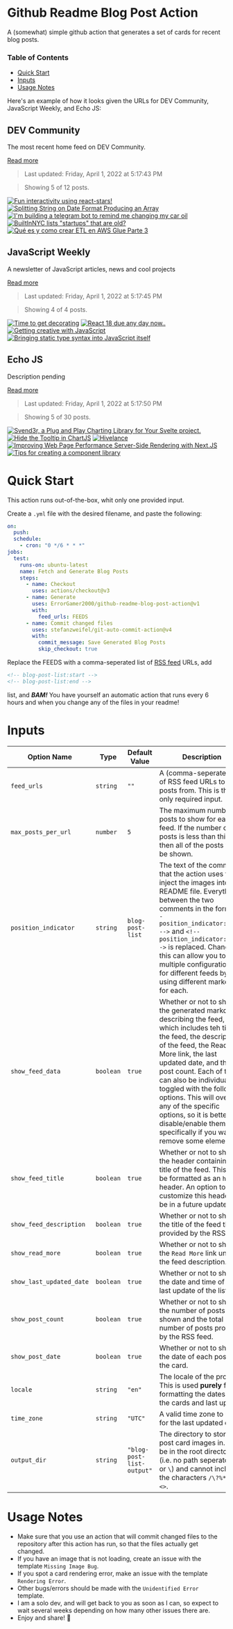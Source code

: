 # Github Readme Blog Post Action

A (somewhat) simple github action that generates a set of cards for recent blog posts.

### Table of Contents

- [Quick Start](#quick-start)
- [Inputs](#inputs)
- [Usage Notes](#usage-notes)

Here's an example of how it looks given the URLs for DEV Community, JavaScript Weekly, and Echo JS:

<!-- post-list:start -->
## DEV Community

The most recent home feed on DEV Community.

[Read more](https://dev.to)
> Last updated: Friday, April 1, 2022 at 5:17:43 PM

> Showing 5 of 12 posts.

[![Fun interactivity using react-stars!](https://raw.githubusercontent.com/ErrorGamer2000/github-readme-blog-post-action/main/generated_files/DEV_Community/Fun_interactivity_using_react-stars!.svg)](https://dev.to/asherscott/fun-interactivity-using-react-stars-2n7n)
[![Splitting String on Date Format Producing an Array](https://raw.githubusercontent.com/ErrorGamer2000/github-readme-blog-post-action/main/generated_files/DEV_Community/Splitting_String_on_Date_Format_Producing_an_Array.svg)](https://dev.to/briang123/splitting-string-on-date-format-producing-an-array-468l)
[![I'm building a telegram bot to remind me changing my car oil](https://raw.githubusercontent.com/ErrorGamer2000/github-readme-blog-post-action/main/generated_files/DEV_Community/I'm_building_a_telegram_bot_to_remind_me_changing_my_car_oil.svg)](https://dev.to/nagi/im-building-a-telegram-bot-to-remind-me-changing-my-car-oil-2dan)
[![BuiltInNYC lists "startups" that are old?](https://raw.githubusercontent.com/ErrorGamer2000/github-readme-blog-post-action/main/generated_files/DEV_Community/BuiltInNYC_lists__startups__that_are_old_.svg)](https://dev.to/kanishka/builtinnyc-lists-startups-that-are-old-1icf)
[![Qué es y como crear ETL en AWS Glue Parte 3](https://raw.githubusercontent.com/ErrorGamer2000/github-readme-blog-post-action/main/generated_files/DEV_Community/Qué_es_y_como_crear_ETL_en_AWS_Glue_Parte_3.svg)](https://dev.to/davidshaek/que-es-y-como-crear-etl-en-aws-glue-parte-3-4n6n)


## JavaScript Weekly

A newsletter of JavaScript articles, news and cool projects

[Read more](https://javascriptweekly.com/)
> Last updated: Friday, April 1, 2022 at 5:17:45 PM

> Showing 4 of 4 posts.

[![Time to get decorating](https://raw.githubusercontent.com/ErrorGamer2000/github-readme-blog-post-action/main/generated_files/JavaScript_Weekly/Time_to_get_decorating.svg)](https://javascriptweekly.com/issues/583)
[![React 18 due any day now..](https://raw.githubusercontent.com/ErrorGamer2000/github-readme-blog-post-action/main/generated_files/JavaScript_Weekly/React_18_due_any_day_now...svg)](https://javascriptweekly.com/issues/582)
[![Getting creative with JavaScript](https://raw.githubusercontent.com/ErrorGamer2000/github-readme-blog-post-action/main/generated_files/JavaScript_Weekly/Getting_creative_with_JavaScript.svg)](https://javascriptweekly.com/issues/581)
[![Bringing static type syntax into JavaScript itself](https://raw.githubusercontent.com/ErrorGamer2000/github-readme-blog-post-action/main/generated_files/JavaScript_Weekly/Bringing_static_type_syntax_into_JavaScript_itself.svg)](https://javascriptweekly.com/issues/580)


## Echo JS

Description pending

[Read more](
http://www.echojs.com
)
> Last updated: Friday, April 1, 2022 at 5:17:50 PM

> Showing 5 of 30 posts.

[![Svend3r, a Plug and Play Charting Library for Your Svelte project.](https://raw.githubusercontent.com/ErrorGamer2000/github-readme-blog-post-action/main/generated_files/_Echo_JS_/Svend3r__a_Plug_and_Play_Charting_Library_for_Your_Svelte_project..svg)](https://medium.com/@isaaclsaunders/svend3r-a-plug-and-play-charting-library-for-your-svelte-project-2753b8762ec8)
[![Hide the Tooltip in ChartJS](https://raw.githubusercontent.com/ErrorGamer2000/github-readme-blog-post-action/main/generated_files/_Echo_JS_/Hide_the_Tooltip_in_ChartJS.svg)](
https://masteringjs.io/tutorials/chartjs/hide-tooltip
)
[![Hivelance](https://raw.githubusercontent.com/ErrorGamer2000/github-readme-blog-post-action/main/generated_files/_Echo_JS_/Hivelance.svg)](https://hivelance.com)
[![Improving Web Page Performance Server-Side Rendering with Next.JS](https://raw.githubusercontent.com/ErrorGamer2000/github-readme-blog-post-action/main/generated_files/_Echo_JS_/Improving_Web_Page_Performance_Server-Side_Rendering_with_Next.JS.svg)](https://doordash.engineering/2022/03/29/improving-web-page-performance-at-doordash-throughserver-side-rendering-with-next-js/)
[![Tips for creating a component library](https://raw.githubusercontent.com/ErrorGamer2000/github-readme-blog-post-action/main/generated_files/_Echo_JS_/Tips_for_creating_a_component_library.svg)](https://blog.openreplay.com/tips-for-creating-a-component-library)


<!-- post-list:end -->

# Quick Start

This action runs out-of-the-box, whit only one provided input.

Create a `.yml` file with the desired filename, and paste the following:

```yml
on:
  push:
  schedule:
    - cron: "0 */6 * * *"
jobs:
  test:
    runs-on: ubuntu-latest
    name: Fetch and Generate Blog Posts
    steps:
      - name: Checkout
        uses: actions/checkout@v3
      - name: Generate
        uses: ErrorGamer2000/github-readme-blog-post-action@v1
        with:
          feed_urls: FEEDS
      - name: Commit changed files
        uses: stefanzweifel/git-auto-commit-action@v4
        with:
          commit_message: Save Generated Blog Posts
          skip_checkout: true
```

Replace the FEEDS with a comma-seperated list of [RSS feed](https://rss.com/blog/how-do-rss-feeds-work/) URLs, add

```md
<!-- blog-post-list:start -->
<!-- blog-post-list:end -->
```

list, and **_BAM!_** You have yourself an automatic action that runs every 6 hours and when you change any of the files in your readme!

# Inputs

<table>
  <thead>
    <tr>
      <th>Option Name</th>
      <th>Type</th>
      <th>Default Value</th>
      <th>Description</th>
    </tr>
  </thead>
  <tbody>
    <tr>
      <td><code>feed_urls</code></td>
      <td><code>string</code></td>
      <td><code>""</code></td>
      <td>A (comma-seperated) list of RSS feed URLs to load posts from. This is the only required input.</td>
    </tr>
    <tr>
      <td><code>max_posts_per_url</code></td>
      <td><code>number</code></td>
      <td><code>5</code></td>
      <td>The maximum number of posts to show for each feed. If the number of posts is less than this, then all of the posts will be shown.</td>
    </tr>
    <tr>
      <td><code>position_indicator</code></td>
      <td><code>string</code></td>
      <td><code>blog-post-list</code></td>
      <td>The text of the comments that the action uses to inject the images into the README file. Everything between the two comments in the form <code>&lt;!-- position_indicator:start --&gt;</code> and <code>&lt;!-- position_indicator:end --&gt;</code> is replaced. Changing this can allow you to use multiple configurations for different feeds by using different markers for each.</td>
    </tr>
    <tr>
      <td><code>show_feed_data</code></td>
      <td><code>boolean</code></td>
      <td><code>true</code></td>
      <td>Whether or not to show the generated markdown describing the feed, which includes teh title of the feed, the description of the feed, the Read More link, the last updated date, and the post count. Each of these can also be individually toggled with the following options. This will override any of the specific options, so it is better to disable/enable them specifically if you want to remove some elements.</td>
    </tr>
    <tr>
      <td><code>show_feed_title</code></td>
      <td><code>boolean</code></td>
      <td><code>true</code></td>
      <td>Whether or not to show the header containing the title of the feed. This will be formatted as an <code>h2</code> header. An option to customize this header will be in a future update.</td>
    </tr>
    <tr>
      <td><code>show_feed_description</code></td>
      <td><code>boolean</code></td>
      <td><code>true</code></td>
      <td>Whether or not to show the title of the feed that is provided by the RSS feed.</td>
    </tr>
    <tr>
      <td><code>show_read_more</code></td>
      <td><code>boolean</code></td>
      <td><code>true</code></td>
      <td>Whether or not to show the <code>Read More</code> link under the feed description.</td>
    </tr>
    <tr>
      <td><code>show_last_updated_date</code></td>
      <td><code>boolean</code></td>
      <td><code>true</code></td>
      <td>Whether or not to show the date and time of the last update of the list.</td>
    </tr>
    <tr>
      <td><code>show_post_count</code></td>
      <td><code>boolean</code></td>
      <td><code>true</code></td>
      <td>Whether or not to show the number of posts shown and the total number of posts provided by the RSS feed.</td>
    </tr>
    <tr>
      <td><code>show_post_date</code></td>
      <td><code>boolean</code></td>
      <td><code>true</code></td>
      <td>Whether or not to show the date of each post on the card.</td>
    </tr>
    <tr>
      <td><code>locale</code></td>
      <td><code>string</code></td>
      <td><code>"en"</code></td>
      <td>The locale of the project. This is used <strong>purely</strong> for formatting the dates of the cards and last update.</td>
    </tr>
    <tr>
      <td><code>time_zone</code></td>
      <td><code>string</code></td>
      <td><code>"UTC"</code></td>
      <td>A valid time zone to use for the last updated date.</td>
    </tr>
    <tr>
      <td><code>output_dir</code></td>
      <td><code>string</code></td>
      <td><code>"blog-post-list-output"</code></td>
      <td>The directory to store the post card images in. Must be in the root directory (i.e. no path seperators <code>/</code> or <code>\</code>) and cannot include the characters <code>/\?%*:|"&lt;&gt;</code>.</td>
    </tr>
<!--
    <tr>
      <td><code></code></td>
      <td><cde></cde></td>
      <td><code></code></td>
      <td></td>
    </tr>
-->
  </tbody>
</table>

# Usage Notes

- Make sure that you use an action that will commit changed files to the repository after this action has run, so that the files actually get changed.
- If you have an image that is not loading, create an issue with the template `Missing Image Bug`.
- If you spot a card rendering error, make an issue with the template `Rendering Error`.
- Other bugs/errors should be made with the `Unidentified Error` template.
- I am a solo dev, and will get back to you as soon as I can, so expect to wait several weeks depending on how many other issues there are.
- Enjoy and share! 🤗
